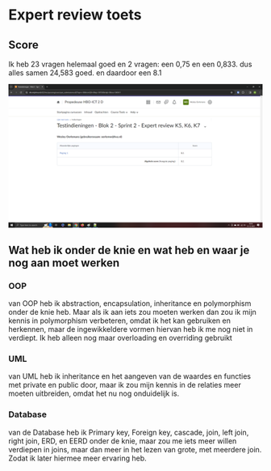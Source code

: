# Expert review toets

## Score
Ik heb 23 vragen helemaal goed en 2 vragen: een 0,75 en een 0,833. dus alles samen 24,583 goed. en daardoor een 8.1

![score](../sprint-2/blok%202%20sprint%202%20Test%20uitslag%20v2.png)

## Wat heb ik onder de knie en wat heb en waar je nog aan moet werken
### OOP
van OOP heb ik abstraction, encapsulation, inheritance en polymorphism onder de knie heb. Maar als ik aan iets zou moeten werken dan zou ik mijn kennis in polymorphism verbeteren, omdat ik het kan gebruiken en herkennen, maar de ingewikkeldere vormen hiervan heb ik me nog niet in verdiept. Ik heb alleen nog maar overloading en overriding gebruikt

### UML
van UML heb ik inheritance en het aangeven van de waardes en functies met private en public door, maar ik zou mijn kennis in de relaties meer moeten uitbreiden, omdat het nu nog onduidelijk is.

### Database
van de Database heb ik Primary key, Foreign key, cascade, join, left join, right join, ERD, en EERD onder de knie, maar zou me iets meer willen verdiepen in joins, maar dan meer in het lezen van grote, met meerdere join. Zodat ik later hiermee meer ervaring heb.